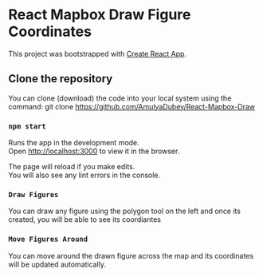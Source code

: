 # React Mapbox Draw Figure Coordinates

This project was bootstrapped with [Create React App](https://github.com/facebook/create-react-app).

## Clone the repository

You can clone (download) the code into your local system using the command: git clone https://github.com/AmulyaDubey/React-Mapbox-Draw

### `npm start`

Runs the app in the development mode.\
Open [http://localhost:3000](http://localhost:3000) to view it in the browser.

The page will reload if you make edits.\
You will also see any lint errors in the console.

### `Draw Figures`

You can draw any figure using the polygon tool on the left and once its created, you will be able to see its coordiantes

### `Move Figures Around`

You can move around the drawn figure across the map and its coordinates will be updated automatically.

